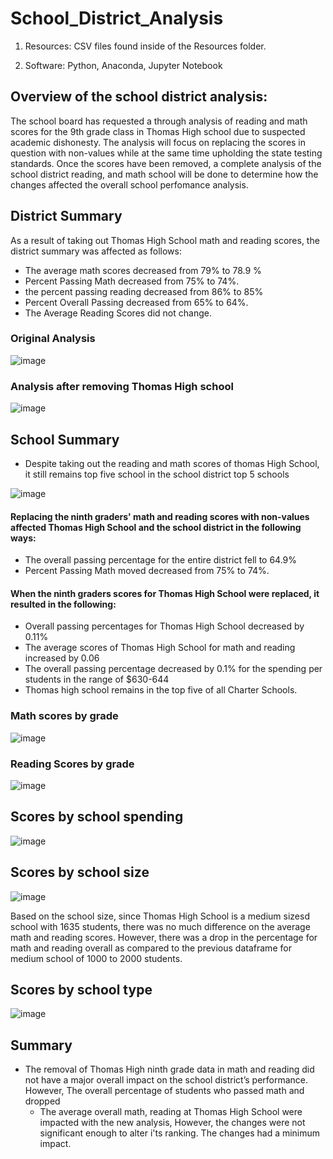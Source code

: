 # School_District_Analysis

  1. Resources: CSV files found inside of the Resources folder.

  2. Software: Python, Anaconda, Jupyter Notebook


## Overview of the school district analysis: 

The school board has requested a through analysis of reading and math scores for the 9th grade class in Thomas High school due to suspected academic dishonesty. The analysis will focus on replacing the scores in question with non-values while at the same time upholding the state testing standards. Once the scores have been removed, a complete analysis of the school district reading, and math school will be done to determine how the changes affected the overall school perfomance analysis. 


## District Summary 

As a result of taking out Thomas High School math and reading scores, the district summary was affected as follows:
- The average math scores decreased from 79% to 78.9 %
- Percent Passing Math decreased from 75% to 74%.
- the percent passing reading decreased from 86% to 85%
- Percent Overall Passing decreased from 65% to 64%.
- The Average Reading Scores did not change.

### Original Analysis
![image](https://user-images.githubusercontent.com/90416094/140558601-bae79957-0eb1-4238-81ac-76bfeada3835.png)



### Analysis after removing Thomas High school
![image](https://user-images.githubusercontent.com/90416094/140558700-481fe943-8d4a-43c9-9f35-2870041be4e1.png)



## School Summary 

- Despite taking out the reading and math scores of thomas High School, it still remains top five school in the school district top 5 schools

![image](https://user-images.githubusercontent.com/90416094/140559424-4df09517-31bf-4627-8dee-8b1e95c68185.png)

#### Replacing the ninth graders' math and reading scores with non-values affected Thomas High School and the school district in the following ways:

- The overall passing percentage for the entire district fell to 64.9%
- Percent Passing Math moved decreased from 75% to 74%.


#### When the ninth graders scores for Thomas High School were replaced, it resulted in the following:

- Overall passing percentages for Thomas High School decreased by 0.11%
- The average scores of Thomas High School for math and reading increased by 0.06
- The overall passing percentage decreased by 0.1% for the spending per students in the range of $630-644 
- Thomas high school remains in the top five of all Charter Schools. 

### Math scores by grade
![image](https://user-images.githubusercontent.com/90416094/140576459-85cd612b-7d7f-4f03-ba1b-4aeeddedd24b.png)

### Reading Scores by grade
![image](https://user-images.githubusercontent.com/90416094/140576563-775fd27b-9553-4e48-bb81-4323c2cf4e94.png)

## Scores by school spending

![image](https://user-images.githubusercontent.com/90416094/140559997-18c1f861-e63d-47f3-93d3-e709957f23b1.png)


## Scores by school size

![image](https://user-images.githubusercontent.com/90416094/140579586-a5b29c02-7f38-45ab-b803-912d3554c52d.png)

Based on the school size, since Thomas High School is a medium sizesd school with 1635 students, there was no much difference on the average math and reading scores. However, there was  a drop in the percentage for math and reading overall as compared to the previous dataframe for medium school of 1000 to 2000 students.

## Scores by school type
![image](https://user-images.githubusercontent.com/90416094/140560124-fac20b53-3f89-4d0a-9890-95f2a4abe06c.png)

## Summary

- The removal of Thomas High ninth grade data in math and reading did not have a major overall impact on the school district’s performance.   However, The overall percentage of     students who passed math and  dropped 
    - The average overall math, reading at Thomas High School were impacted with the new analysis, However, the changes were not significant    enough to alter i'ts ranking. The         changes had a minimum impact.




